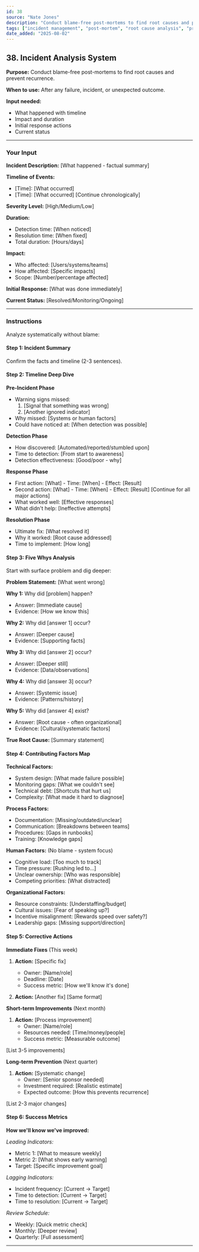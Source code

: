 ```yaml
---
id: 38
source: "Nate Jones"
description: "Conduct blame-free post-mortems to find root causes and prevent recurrence."
tags: ["incident management", "post-mortem", "root cause analysis", "problem solving"]
date_added: "2025-08-02"
---
```


## 38\. Incident Analysis System

**Purpose:** Conduct blame-free post-mortems to find root causes and prevent recurrence.

**When to use:** After any failure, incident, or unexpected outcome.

**Input needed:**

* What happened with timeline  
* Impact and duration  
* Initial response actions  
* Current status

---

### **Your Input**

**Incident Description:** \[What happened \- factual summary\]

**Timeline of Events:**

* \[Time\]: \[What occurred\]  
* \[Time\]: \[What occurred\] \[Continue chronologically\]

**Severity Level:** \[High/Medium/Low\]

**Duration:**

* Detection time: \[When noticed\]  
* Resolution time: \[When fixed\]  
* Total duration: \[Hours/days\]

**Impact:**

* Who affected: \[Users/systems/teams\]  
* How affected: \[Specific impacts\]  
* Scope: \[Number/percentage affected\]

**Initial Response:** \[What was done immediately\]

**Current Status:** \[Resolved/Monitoring/Ongoing\]

---

### **Instructions**

Analyze systematically without blame:

#### **Step 1: Incident Summary**

Confirm the facts and timeline (2-3 sentences).

#### **Step 2: Timeline Deep Dive**

**Pre-Incident Phase**

* Warning signs missed:  
  1. \[Signal that something was wrong\]  
  2. \[Another ignored indicator\]  
* Why missed: \[Systems or human factors\]  
* Could have noticed at: \[When detection was possible\]

**Detection Phase**

* How discovered: \[Automated/reported/stumbled upon\]  
* Time to detection: \[From start to awareness\]  
* Detection effectiveness: \[Good/poor \- why\]

**Response Phase**

* First action: \[What\] \- Time: \[When\] \- Effect: \[Result\]  
* Second action: \[What\] \- Time: \[When\] \- Effect: \[Result\] \[Continue for all major actions\]  
* What worked well: \[Effective responses\]  
* What didn't help: \[Ineffective attempts\]

**Resolution Phase**

* Ultimate fix: \[What resolved it\]  
* Why it worked: \[Root cause addressed\]  
* Time to implement: \[How long\]

#### **Step 3: Five Whys Analysis**

Start with surface problem and dig deeper:

**Problem Statement:** \[What went wrong\]

**Why 1:** Why did \[problem\] happen?

* Answer: \[Immediate cause\]  
* Evidence: \[How we know this\]

**Why 2:** Why did \[answer 1\] occur?

* Answer: \[Deeper cause\]  
* Evidence: \[Supporting facts\]

**Why 3:** Why did \[answer 2\] occur?

* Answer: \[Deeper still\]  
* Evidence: \[Data/observations\]

**Why 4:** Why did \[answer 3\] occur?

* Answer: \[Systemic issue\]  
* Evidence: \[Patterns/history\]

**Why 5:** Why did \[answer 4\] exist?

* Answer: \[Root cause \- often organizational\]  
* Evidence: \[Cultural/systematic factors\]

**True Root Cause:** \[Summary statement\]

#### **Step 4: Contributing Factors Map**

**Technical Factors:**

* System design: \[What made failure possible\]  
* Monitoring gaps: \[What we couldn't see\]  
* Technical debt: \[Shortcuts that hurt us\]  
* Complexity: \[What made it hard to diagnose\]

**Process Factors:**

* Documentation: \[Missing/outdated/unclear\]  
* Communication: \[Breakdowns between teams\]  
* Procedures: \[Gaps in runbooks\]  
* Training: \[Knowledge gaps\]

**Human Factors:** (No blame \- system focus)

* Cognitive load: \[Too much to track\]  
* Time pressure: \[Rushing led to...\]  
* Unclear ownership: \[Who was responsible\]  
* Competing priorities: \[What distracted\]

**Organizational Factors:**

* Resource constraints: \[Understaffing/budget\]  
* Cultural issues: \[Fear of speaking up?\]  
* Incentive misalignment: \[Rewards speed over safety?\]  
* Leadership gaps: \[Missing support/direction\]

#### **Step 5: Corrective Actions**

**Immediate Fixes** (This week)

1. **Action:** \[Specific fix\]

   * Owner: \[Name/role\]  
   * Deadline: \[Date\]  
   * Success metric: \[How we'll know it's done\]  
2. **Action:** \[Another fix\] \[Same format\]

**Short-term Improvements** (Next month)

1. **Action:** \[Process improvement\]  
   * Owner: \[Name/role\]  
   * Resources needed: \[Time/money/people\]  
   * Success metric: \[Measurable outcome\]

\[List 3-5 improvements\]

**Long-term Prevention** (Next quarter)

1. **Action:** \[Systematic change\]  
   * Owner: \[Senior sponsor needed\]  
   * Investment required: \[Realistic estimate\]  
   * Expected outcome: \[How this prevents recurrence\]

\[List 2-3 major changes\]

#### **Step 6: Success Metrics**

**How we'll know we've improved:**

*Leading Indicators:*

* Metric 1: \[What to measure weekly\]  
* Metric 2: \[What shows early warning\]  
* Target: \[Specific improvement goal\]

*Lagging Indicators:*

* Incident frequency: \[Current → Target\]  
* Time to detection: \[Current → Target\]  
* Time to resolution: \[Current → Target\]

*Review Schedule:*

* Weekly: \[Quick metric check\]  
* Monthly: \[Deeper review\]  
* Quarterly: \[Full assessment\]

---